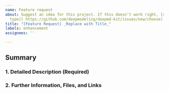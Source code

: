 ```yaml
---
name: Feature request
about: Suggest an idea for this project. If this doesn’t work right, [choose a different
  type]( https://github.com/deepmodeling/deepmd-kit/issues/new/choose)
title: "[Feature Request] _Replace with Title_"
labels: enhancement
assignees: ''

---
```


## Summary

<!--Please provide a brief and concise description of the suggested feature or change-->

### 1. Detailed Description (Required)

<!--Please explain how you would like to see deepmd-kit enhanced, what feature(s) you are looking for, what specific problems this will solve. If possible, provide references to relevant background information like publications or web pages, and whether you are planning to implement the enhancement yourself or would like to participate in the implementation. If applicable add a reference to an existing bug report or issue that this will address.-->

### 2. Further Information, Files, and Links 

<!--Put any additional information here, attach relevant text or image files and URLs to external sites, e.g. relevant publications-->
